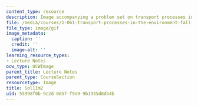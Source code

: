```yaml
---
content_type: resource
description: Image accompanying a problem set on transport processes in the environment.
file: /media/courses/1-061-transport-processes-in-the-environment-fall-2008/55998f0b9c2d0857f9a99b1935d8db4b_Sol1Im2.gif
file_type: image/gif
image_metadata:
  caption: ''
  credit: ''
  image-alt: ''
learning_resource_types:
- Lecture Notes
ocw_type: OCWImage
parent_title: Lecture Notes
parent_type: CourseSection
resourcetype: Image
title: Sol1Im2
uid: 55998f0b-9c2d-0857-f9a9-9b1935d8db4b
---
```

